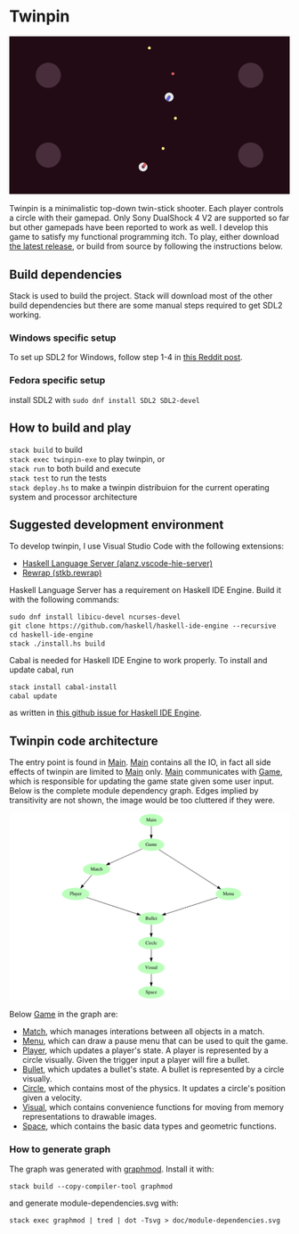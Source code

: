 # Twinpin
![twinpin screenshot](doc/screenshot.png "twinpin screenshot")

Twinpin is a minimalistic top-down twin-stick shooter. Each player controls a
circle with their gamepad. Only Sony DualShock 4 V2 are supported so far but
other gamepads have been reported to work as well. I develop this game to
satisfy my functional programming itch. To play, either download [the latest
release](https://github.com/victorjoh/twinpin/releases/latest), or build from
source by following the instructions below.

## Build dependencies
Stack is used to build the project. Stack will download most of the other build
dependencies but there are some manual steps required to get SDL2 working.

### Windows specific setup
To set up SDL2 for Windows, follow step 1-4 in [this Reddit
post](https://www.reddit.com/r/haskellgamedev/comments/4jpthu/windows_sdl2_is_now_almost_painless_via_stack/).

### Fedora specific setup
install SDL2 with `sudo dnf install SDL2 SDL2-devel`

## How to build and play
`stack build` to build  
`stack exec twinpin-exe` to play twinpin, or  
`stack run` to both build and execute  
`stack test` to run the tests  
`stack deploy.hs` to make a twinpin distribuion for the current operating system
and processor architecture

## Suggested development environment
To develop twinpin, I use Visual Studio Code with the following extensions:
* [Haskell Language Server
  (alanz.vscode-hie-server)](https://marketplace.visualstudio.com/items?itemName=alanz.vscode-hie-server)
* [Rewrap
  (stkb.rewrap)](https://marketplace.visualstudio.com/items?itemName=stkb.rewrap)

Haskell Language Server has a requirement on Haskell IDE Engine. Build it with
the following commands:
```
sudo dnf install libicu-devel ncurses-devel
git clone https://github.com/haskell/haskell-ide-engine --recursive
cd haskell-ide-engine
stack ./install.hs build
```

Cabal is needed for Haskell IDE Engine to work properly. To install and update
cabal, run
```
stack install cabal-install
cabal update
```
as written in [this github issue for Haskell IDE
Engine](https://github.com/haskell/haskell-ide-engine/issues/658).

## Twinpin code architecture
The entry point is found in [Main]. [Main] contains all the IO, in fact all side
effects of twinpin are limited to [Main] only. [Main] communicates with [Game],
which is responsible for updating the game state given some user input. Below is
the complete module dependency graph. Edges implied by transitivity are not
shown, the image would be too cluttered if they were.

![twinpin module dependencies](doc/module-dependencies.svg)

Below [Game] in the graph are:
* [Match], which manages interations between all objects in a match.
* [Menu], which can draw a pause menu that can be used to quit the game.
* [Player], which updates a player's state. A player is represented by a circle
  visually. Given the trigger input a player will fire a bullet.
* [Bullet], which updates a bullet's state. A bullet is represented by a circle
  visually.
* [Circle], which contains most of the physics. It updates a circle's position
  given a velocity.
* [Visual], which contains convenience functions for moving from memory
  representations to drawable images.
* [Space], which contains the basic data types and geometric functions.

### How to generate graph
The graph was generated with [graphmod](https://github.com/yav/graphmod).
Install it with:
```
stack build --copy-compiler-tool graphmod
```
and generate module-dependencies.svg with:
```
stack exec graphmod | tred | dot -Tsvg > doc/module-dependencies.svg
```

[Main]:   app/Main.hs
[Game]:   src/Game.hs
[Match]:  src/Match.hs
[Menu]:   src/Menu.hs
[Player]: src/Player.hs
[Bullet]: src/Bullet.hs
[Circle]: src/Circle.hs
[Visual]: src/Visual.hs
[Space]:  src/Space.hs